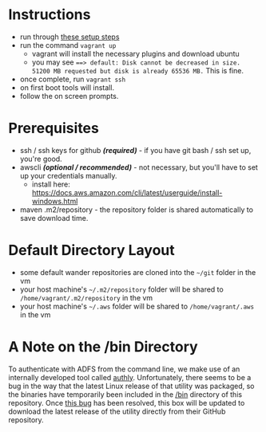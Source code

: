 # Instructions #
- run through [these setup steps](https://github.azc.ext.hp.com/Wander/wander-wiki/wiki/YKF-Transition-Notes:-Development-Environment-Setup)
- run the command `vagrant up`
  - vagrant will install the necessary plugins and download ubuntu
  - you may see `==> default: Disk cannot be decreased in size. 51200 MB requested but disk is already 65536 MB.` This is fine. 
- once complete, run `vagrant ssh`
- on first boot tools will install. 
- follow the on screen prompts.

# Prerequisites #
- ssh / ssh keys for github ***(required)*** - if you have git bash / ssh set up, you're good.
- awscli ***(optional / recommended)*** - not necessary, but you'll have to set up your credentials manually.
  - install here: https://docs.aws.amazon.com/cli/latest/userguide/install-windows.html
- maven .m2/repository - the repository folder is shared automatically to save download time.

# Default Directory Layout #
- some default wander repositories are cloned into the `~/git` folder in the vm
- your host machine's `~/.m2/repository` folder will be shared to `/home/vagrant/.m2/repository` in the vm
- your host machine's `~/.aws` folder will be shared to `/home/vagrant/.aws` in the vm

# A Note on the /bin Directory #
To authenticate with ADFS from the command line, we make use of an internally developed tool called [authly](https://github.azc.ext.hp.com/Public-Cloud-Core-Services/authly). Unfortunately, there seems to be a bug in the way that the latest Linux release of that utility was packaged, so the binaries have temporarily been included in the [/bin](/bin) directory of this repository. Once [this bug](https://github.azc.ext.hp.com/Public-Cloud-Core-Services/authly/issues/13) has been resolved, this box will be updated to download the latest release of the utility directly from their GitHub repository.
